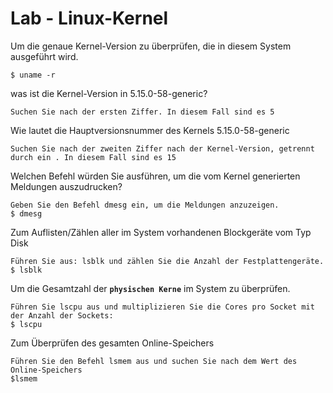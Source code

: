 # Lab - Linux-Kernel

Um die genaue Kernel-Version zu überprüfen, die in diesem System ausgeführt wird.
```
$ uname -r
```

was ist die Kernel-Version in 5.15.0-58-generic?
```
Suchen Sie nach der ersten Ziffer. In diesem Fall sind es 5
```

Wie lautet die Hauptversionsnummer des Kernels 5.15.0-58-generic
```
Suchen Sie nach der zweiten Ziffer nach der Kernel-Version, getrennt durch ein . In diesem Fall sind es 15
```

Welchen Befehl würden Sie ausführen, um die vom Kernel generierten Meldungen auszudrucken?
```
Geben Sie den Befehl dmesg ein, um die Meldungen anzuzeigen.
$ dmesg
```

Zum Auflisten/Zählen aller im System vorhandenen Blockgeräte vom Typ Disk
```
Führen Sie aus: lsblk und zählen Sie die Anzahl der Festplattengeräte.
$ lsblk
```

Um die Gesamtzahl der **`physischen Kerne`** im System zu überprüfen.
```
Führen Sie lscpu aus und multiplizieren Sie die Cores pro Socket mit der Anzahl der Sockets:
$ lscpu
```

Zum Überprüfen des gesamten Online-Speichers
```
Führen Sie den Befehl lsmem aus und suchen Sie nach dem Wert des Online-Speichers
$lsmem
```
